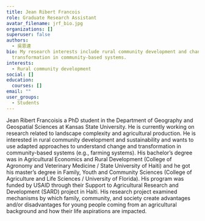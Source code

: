 ```yaml
---
title: Jean Ribert Francois
role: Graduate Research Assistant
avatar_filename: jrf_bio.jpg
organizations: []
superuser: false
authors:
  - 吳恩達
bio: My research interests include rural community development and change and
  transformation in community-based systems.
interests:
  - Rural community development
social: []
education:
  courses: []
email: ""
user_groups:
  - Students
---
```

Jean Ribert Francoisis a PhD student in the Department of Geography and Geospatial Sciences at Kansas State University. He is currently working on research related to landscape complexity and agricultural production. He is interested in rural community development and sustainability and wants to use adapted approaches to understand change and transformation in community-based systems (e.g., farming systems). His bachelor’s degree was in Agricultural Economics and Rural Development (College of Agronomy and Veterinary Medicine / State University of Haiti) and he got his master’s degree in Family, Youth and Community Sciences (College of Agriculture and Life Sciences / University of Florida). His program was funded by USAID through their Support to Agricultural Research and Development (SARD) project in Haiti. His research project examined mechanisms by which family, community, and society create advantages and/or disadvantages for young people coming from an agricultural background and how their life aspirations are impacted.

<!--EndFragment-->